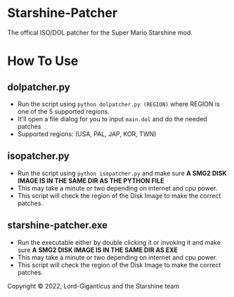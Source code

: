 # Starshine-Patcher
The offical ISO/DOL patcher for the Super Mario Starshine mod.

# How To Use

## dolpatcher.py
* Run the script using `python dolpatcher.py (REGION)` where REGION is one of the 5 supported regions.
* It'll open a file dialog for you to input `main.dol` and do the needed patches
* Supported regions: (USA, PAL, JAP, KOR, TWN)

## isopatcher.py
* Run the script using `python isopatcher.py` and make sure **A SMG2 DISK IMAGE IS IN THE SAME DIR AS THE PYTHON FILE**
* This may take a minute or two depending on internet and cpu power.
* This script will check the region of the Disk Image to make the correct patches.

## starshine-patcher.exe
* Run the executable either by double clicking it or invoking it and make sure **A SMG2 DISK IMAGE IS IN THE SAME DIR AS EXE**
* This may take a minute or two depending on internet and cpu power.
* This script will check the region of the Disk Image to make the correct patches.

Copyright &copy; 2022, Lord-Giganticus and the Starshine team